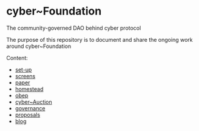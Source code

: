 # cyber~Foundation

The community-governed DAO behind cyber protocol

The purpose of this repository is to document and share the ongoing work around cyber~Foundation

Content:
- [set-up]()
- [screens]()
- [paper]()
- [homestead]()
- [obep]()
- [cyber~Auction]()
- [governance]()
- [proposals]()
- [blog]()
